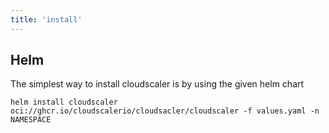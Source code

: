 ```yaml
---
title: 'install'
---
```


## Helm

The simplest way to install cloudscaler is by using the given helm chart

```
helm install cloudscaler oci://ghcr.io/cloudscalerio/cloudsacler/cloudscaler -f values.yaml -n NAMESPACE
```
